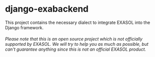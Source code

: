 # django-exabackend

This project contains the necessary dialect to integrate EXASOL into the Django framework.

###### Please note that this is an open source project which is *not officially supported* by EXASOL. We will try to help you as much as possible, but can't guarantee anything since this is not an official EXASOL product.
